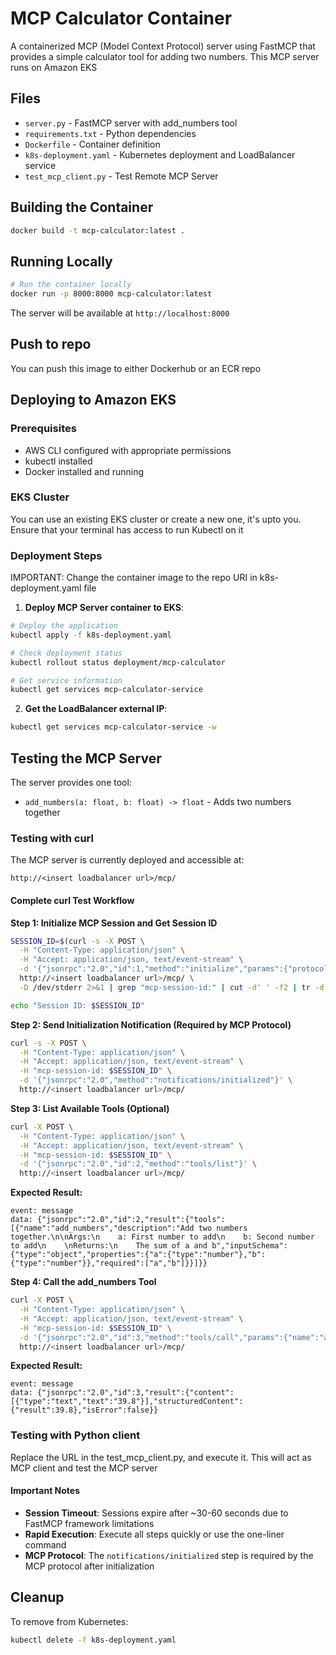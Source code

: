 # MCP Calculator Container

A containerized MCP (Model Context Protocol) server using FastMCP that provides a simple calculator tool for adding two numbers. This MCP server runs on Amazon EKS

## Files

- `server.py` - FastMCP server with add_numbers tool
- `requirements.txt` - Python dependencies
- `Dockerfile` - Container definition
- `k8s-deployment.yaml` - Kubernetes deployment and LoadBalancer service
- `test_mcp_client.py` - Test Remote MCP Server

## Building the Container

```bash
docker build -t mcp-calculator:latest .
```

## Running Locally

```bash
# Run the container locally
docker run -p 8000:8000 mcp-calculator:latest
```

The server will be available at `http://localhost:8000`

## Push to repo

You can push this image to either Dockerhub or an ECR repo

## Deploying to Amazon EKS

### Prerequisites
- AWS CLI configured with appropriate permissions
- kubectl installed
- Docker installed and running

### EKS Cluster 
You can use an existing EKS cluster or create a new one, it's upto you. Ensure that your terminal has access to run Kubectl on it

### Deployment Steps

IMPORTANT: Change the container image to the repo URI in k8s-deployment.yaml file

1. **Deploy MCP Server container to EKS**:
```bash
# Deploy the application
kubectl apply -f k8s-deployment.yaml

# Check deployment status
kubectl rollout status deployment/mcp-calculator

# Get service information
kubectl get services mcp-calculator-service
```

2. **Get the LoadBalancer external IP**:
```bash
kubectl get services mcp-calculator-service -w
```


## Testing the MCP Server

The server provides one tool:
- `add_numbers(a: float, b: float) -> float` - Adds two numbers together

### Testing with curl

The MCP server is currently deployed and accessible at:
```
http://<insert loadbalancer url>/mcp/
```

#### Complete curl Test Workflow

**Step 1: Initialize MCP Session and Get Session ID**
```bash
SESSION_ID=$(curl -s -X POST \
  -H "Content-Type: application/json" \
  -H "Accept: application/json, text/event-stream" \
  -d '{"jsonrpc":"2.0","id":1,"method":"initialize","params":{"protocolVersion":"2024-11-05","capabilities":{"roots":{"listChanged":true},"sampling":{}},"clientInfo":{"name":"curl-test","version":"1.0.0"}}}' \
  http://<insert loadbalancer url>/mcp/ \
  -D /dev/stderr 2>&1 | grep "mcp-session-id:" | cut -d' ' -f2 | tr -d '\r')

echo "Session ID: $SESSION_ID"
```

**Step 2: Send Initialization Notification (Required by MCP Protocol)**
```bash
curl -s -X POST \
  -H "Content-Type: application/json" \
  -H "Accept: application/json, text/event-stream" \
  -H "mcp-session-id: $SESSION_ID" \
  -d '{"jsonrpc":"2.0","method":"notifications/initialized"}' \
  http://<insert loadbalancer url>/mcp/
```

**Step 3: List Available Tools (Optional)**
```bash
curl -X POST \
  -H "Content-Type: application/json" \
  -H "Accept: application/json, text/event-stream" \
  -H "mcp-session-id: $SESSION_ID" \
  -d '{"jsonrpc":"2.0","id":2,"method":"tools/list"}' \
  http://<insert loadbalancer url>/mcp/
```

**Expected Result:**
```
event: message
data: {"jsonrpc":"2.0","id":2,"result":{"tools":[{"name":"add_numbers","description":"Add two numbers together.\n\nArgs:\n    a: First number to add\n    b: Second number to add\n    \nReturns:\n    The sum of a and b","inputSchema":{"type":"object","properties":{"a":{"type":"number"},"b":{"type":"number"}},"required":["a","b"]}}]}}
```

**Step 4: Call the add_numbers Tool**
```bash
curl -X POST \
  -H "Content-Type: application/json" \
  -H "Accept: application/json, text/event-stream" \
  -H "mcp-session-id: $SESSION_ID" \
  -d '{"jsonrpc":"2.0","id":3,"method":"tools/call","params":{"name":"add_numbers","arguments":{"a":15.5,"b":24.3}}}' \
  http://<insert loadbalancer url>/mcp/
```

**Expected Result:**
```
event: message
data: {"jsonrpc":"2.0","id":3,"result":{"content":[{"type":"text","text":"39.8"}],"structuredContent":{"result":39.8},"isError":false}}
```
### Testing with Python client

Replace the URL in the test_mcp_client.py, and execute it. This will act as MCP client and test the MCP server

#### Important Notes
- **Session Timeout**: Sessions expire after ~30-60 seconds due to FastMCP framework limitations
- **Rapid Execution**: Execute all steps quickly or use the one-liner command
- **MCP Protocol**: The `notifications/initialized` step is required by the MCP protocol after initialization



## Cleanup

To remove from Kubernetes:
```bash
kubectl delete -f k8s-deployment.yaml
